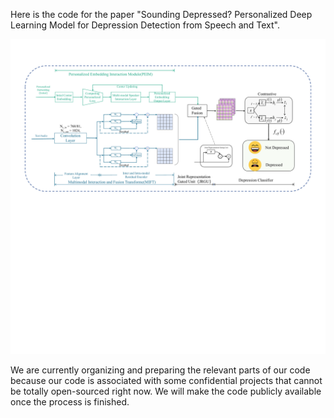 

Here is the code for the paper "Sounding Depressed? Personalized Deep Learning Model for Depression Detection from Speech and Text".

<img src='.\Fig\fig-flow.pdf'>

We are currently organizing and preparing the relevant parts of our code because our code is associated with some confidential projects that cannot be totally open-sourced right now. We will make the code publicly available once the process is finished. 
